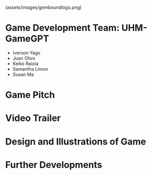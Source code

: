 (assets/images/gemboundlogo.png)
# Game Development Team: UHM-GameGPT
* Iverson Yago
* Juan Olivo
* Keiko Raiola
* Samantha Limon
* Susan Ma

# Game Pitch
# Video Trailer
# Design and Illustrations of Game
# Further Developments
